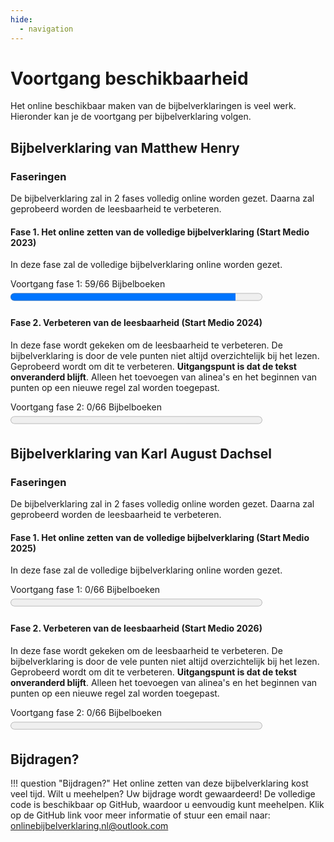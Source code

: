 ```yaml
---
hide:
  - navigation
---
```


# Voortgang beschikbaarheid

Het online beschikbaar maken van de bijbelverklaringen is veel werk. Hieronder kan je de voortgang per bijbelverklaring volgen.

## Bijbelverklaring van Matthew Henry

### Faseringen

De bijbelverklaring zal in 2 fases volledig online worden gezet. Daarna zal geprobeerd worden de leesbaarheid te verbeteren.

#### Fase 1. Het online zetten van de volledige bijbelverklaring (Start Medio 2023)

In deze fase zal de volledige bijbelverklaring online worden gezet.

<label for="file">Voortgang fase 1: 59/66 Bijbelboeken</label><progress id="file" value="59" max="66" style="width:80%; height:25px;"></progress> 


#### Fase 2. Verbeteren van de leesbaarheid (Start Medio 2024)
  
In deze fase wordt gekeken om de leesbaarheid te verbeteren. De bijbelverklaring is door de vele punten niet altijd overzichtelijk bij het lezen. Geprobeerd wordt om dit te verbeteren. **Uitgangspunt is dat de tekst onveranderd blijft**. Alleen het toevoegen van alinea's en het beginnen van punten op een nieuwe regel zal worden toegepast.
 
<label for="file">Voortgang fase 2: 0/66 Bijbelboeken</label><progress id="file" value="0" max="66" style="width:80%; height:25px;"></progress> 


## Bijbelverklaring van Karl August Dachsel 

### Faseringen

De bijbelverklaring zal in 2 fases volledig online worden gezet. Daarna zal geprobeerd worden de leesbaarheid te verbeteren.

#### Fase 1. Het online zetten van de volledige bijbelverklaring (Start Medio 2025)

In deze fase zal de volledige bijbelverklaring online worden gezet.

<label for="file">Voortgang fase 1: 0/66 Bijbelboeken</label><progress id="file" value="0" max="66" style="width:80%; height:25px;"></progress> 


#### Fase 2. Verbeteren van de leesbaarheid (Start Medio 2026)
  
In deze fase wordt gekeken om de leesbaarheid te verbeteren. De bijbelverklaring is door de vele punten niet altijd overzichtelijk bij het lezen. Geprobeerd wordt om dit te verbeteren. **Uitgangspunt is dat de tekst onveranderd blijft**. Alleen het toevoegen van alinea's en het beginnen van punten op een nieuwe regel zal worden toegepast.
 
<label for="file">Voortgang fase 2: 0/66 Bijbelboeken</label><progress id="file" value="0" max="66" style="width:80%; height:25px;"></progress> 


## Bijdragen?

!!! question "Bijdragen?"
    Het online zetten van deze bijbelverklaring kost veel tijd. Wilt u meehelpen? Uw bijdrage wordt gewaardeerd! De volledige code is beschikbaar op GitHub, waardoor u eenvoudig kunt meehelpen. Klik op de GitHub link voor meer informatie of stuur een email naar: [onlinebijbelverklaring.nl@outlook.com](onlinebijbelverklaring.nl@outlook.com)